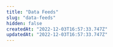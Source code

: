```yaml
---
title: "Data Feeds"
slug: "data-feeds"
hidden: false
createdAt: "2022-12-03T16:57:33.747Z"
updatedAt: "2022-12-03T16:57:33.747Z"
---
```

